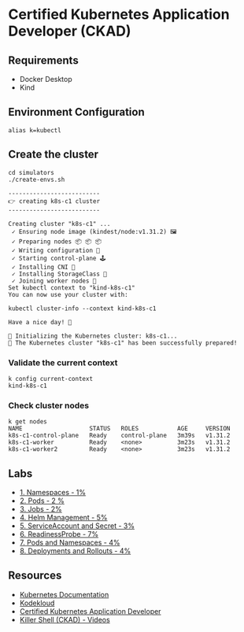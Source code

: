 # Certified Kubernetes Application Developer (CKAD)

## Requirements

- Docker Desktop
- Kind

## Environment Configuration

```shell
alias k=kubectl
```

## Create the cluster

```shell
cd simulators
./create-envs.sh

--------------------------
👉 creating k8s-c1 cluster
--------------------------

Creating cluster "k8s-c1" ...
 ✓ Ensuring node image (kindest/node:v1.31.2) 🖼
 ✓ Preparing nodes 📦 📦 📦  
 ✓ Writing configuration 📜 
 ✓ Starting control-plane 🕹️ 
 ✓ Installing CNI 🔌 
 ✓ Installing StorageClass 💾 
 ✓ Joining worker nodes 🚜 
Set kubectl context to "kind-k8s-c1"
You can now use your cluster with:

kubectl cluster-info --context kind-k8s-c1

Have a nice day! 👋

🚜 Initializing the Kubernetes cluster: k8s-c1...
🚀 The Kubernetes cluster "k8s-c1" has been successfully prepared!
```

### Validate the current context

```shell
k config current-context
kind-k8s-c1
```

### Check cluster nodes

```shell
k get nodes
NAME                   STATUS   ROLES           AGE     VERSION
k8s-c1-control-plane   Ready    control-plane   3m39s   v1.31.2
k8s-c1-worker          Ready    <none>          3m23s   v1.31.2
k8s-c1-worker2         Ready    <none>          3m23s   v1.31.2
```

## Labs

- [1. Namespaces - 1%](labs/01-namespaces.md)
- [2. Pods - 2 %](labs/02-pods.md)
- [3. Jobs - 2%](labs/03-jobs.md)
- [4. Helm Management - 5%](labs/04-helm-management.md)
- [5. ServiceAccount and Secret - 3%](labs/05-serviceaccount-and-secret.md)
- [6. ReadinessProbe - 7%](labs/06-readinessprobe.md)
- [7. Pods and Namespaces - 4%](labs/07-pods-and-namespaces.md)
- [8. Deployments and Rollouts - 4%](labs/08-deployments-and-rollouts.md)

## Resources

- [Kubernetes Documentation](https://kubernetes.io/docs)
- [Kodekloud](https://kodekloud.com)
- [Certified Kubernetes Application Developer](https://www.udemy.com/course/mastering-certified-kubernetes-application-developer/)
- [Killer Shell (CKAD) - Videos](https://www.youtube.com/playlist?list=PLpbwBK0ptssyIgAoHR-611wt3O9wobS8T)